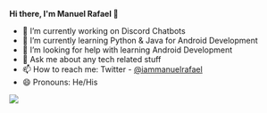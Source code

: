 **Hi there, I'm Manuel Rafael 👋**

- 🔭 I’m currently working on Discord Chatbots
- 🌱 I’m currently learning Python & Java for Android Development
- 🤔 I’m looking for help with learning Android Development
- 💬 Ask me about any tech related stuff
- 📫 How to reach me: Twitter - [@iammanuelrafael](https://twitter.com/iammanuelrafael)
- 😄 Pronouns: He/His

<img src="https://github-readme-stats.vercel.app/api?username=manuelrafael-prog&&show_icons=true&title_color=ffffff&icon_color=ffffff&text_color=ffffff&bg_color=000000">
